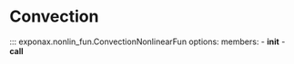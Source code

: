 # Convection

::: exponax.nonlin_fun.ConvectionNonlinearFun
    options:
        members:
            - __init__
            - __call__